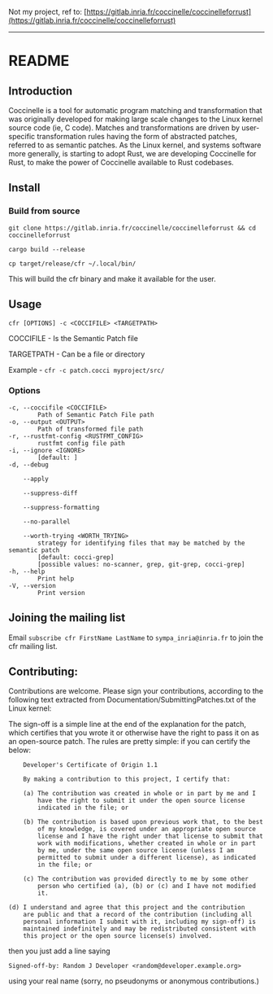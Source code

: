 Not my project, ref to: [https://gitlab.inria.fr/coccinelle/coccinelleforrust](https://gitlab.inria.fr/coccinelle/coccinelleforrust)


-----

# README

## Introduction

Coccinelle is a tool for automatic program matching and transformation that
was originally developed for making large scale changes to the Linux kernel
source code (ie, C code).  Matches and transformations are driven by
user-specific transformation rules having the form of abstracted patches,
referred to as semantic patches. As the Linux kernel, and systems software
more generally, is starting to adopt Rust, we are developing Coccinelle for
Rust, to make the power of Coccinelle available to Rust codebases.

## Install

### Build from source

`git clone https://gitlab.inria.fr/coccinelle/coccinelleforrust && cd coccinelleforrust`

`cargo build --release`

`cp target/release/cfr ~/.local/bin/`

This will build the cfr binary and make it available for the user.

## Usage

    cfr [OPTIONS] -c <COCCIFILE> <TARGETPATH>


COCCIFILE - Is the Semantic Patch file

TARGETPATH - Can be a file or directory

Example - `cfr -c patch.cocci myproject/src/`

### Options

    -c, --coccifile <COCCIFILE>
            Path of Semantic Patch File path
    -o, --output <OUTPUT>
            Path of transformed file path
    -r, --rustfmt-config <RUSTFMT_CONFIG>
            rustfmt config file path
    -i, --ignore <IGNORE>
            [default: ]
    -d, --debug
            
        --apply
            
        --suppress-diff
            
        --suppress-formatting
            
        --no-parallel
            
        --worth-trying <WORTH_TRYING>
            strategy for identifying files that may be matched by the semantic patch 
            [default: cocci-grep] 
            [possible values: no-scanner, grep, git-grep, cocci-grep]
    -h, --help
            Print help
    -V, --version
            Print version

## Joining the mailing list

Email `subscribe cfr FirstName LastName` to `sympa_inria@inria.fr` to join the cfr mailing list.

## Contributing:

Contributions are welcome.  Please sign your contributions, according to
the following text extracted from Documentation/SubmittingPatches.txt of
the Linux kernel:

The sign-off is a simple line at the end of the explanation for the
patch, which certifies that you wrote it or otherwise have the right to
pass it on as an open-source patch.  The rules are pretty simple: if you
can certify the below:

        Developer's Certificate of Origin 1.1

        By making a contribution to this project, I certify that:

        (a) The contribution was created in whole or in part by me and I
            have the right to submit it under the open source license
            indicated in the file; or

        (b) The contribution is based upon previous work that, to the best
            of my knowledge, is covered under an appropriate open source
            license and I have the right under that license to submit that
            work with modifications, whether created in whole or in part
            by me, under the same open source license (unless I am
            permitted to submit under a different license), as indicated
            in the file; or

        (c) The contribution was provided directly to me by some other
            person who certified (a), (b) or (c) and I have not modified
            it.

	(d) I understand and agree that this project and the contribution
	    are public and that a record of the contribution (including all
	    personal information I submit with it, including my sign-off) is
	    maintained indefinitely and may be redistributed consistent with
	    this project or the open source license(s) involved.

then you just add a line saying

	Signed-off-by: Random J Developer <random@developer.example.org>

using your real name (sorry, no pseudonyms or anonymous contributions.)

